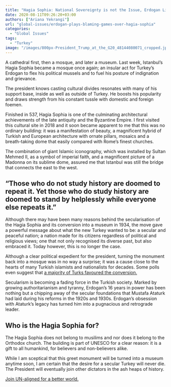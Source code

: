 ```yaml
---
title: "Hagia Sophia: National Sovereignty is not the Issue, Erdogan Likes to Play the Blaming Game"
date: 2020-08-11T09:26:20+03:00
authors: ["Ariana Yekrangi"]
url: "global-issues/erdogan-plays-blaming-games-over-hagia-sophia"
categories: 
  - "Global Issues"
tags: 
  - "Turkey"
image: "/images/800px-President_Trump_at_the_G20_48144080071_cropped.jpg"
---
```


A cathedral first, then a mosque, and later a museum. Last week, Istanbul’s Hagia Sophia became a mosque once again; an insular act for Turkey’s Erdogan to flex his political mussels and to fuel his posture of indignation and grievance.

The president knows casting cultural divides resonates with many of his support base, inside as well as outside of Turkey. He boosts his popularity and draws strength from his constant tussle with domestic and foreign foemen. 

Finished in 537, Hagia Sophia is one of the culminating architectural achievements of the late antiquity and the Byzantine Empire. I first visited this cultural site in 2018 and it soon became apparent to me that this was no ordinary building: it was a manifestation of beauty, a magnificent hybrid of Turkish and European architecture with ornate pillars, mosaics and a breath-taking dome that easily compared with Rome’s finest churches.

The combination of giant Islamic iconography, which was installed by Sultan Mehmed II, as a symbol of imperial faith, and a magnificent picture of a Madonna on its sublime dome, assured me that Istanbul was still the bridge that connects the east to the west.  

## **“Those who do not study history are doomed to repeat it. Yet those who do study history are doomed to stand by helplessly while everyone else repeats it.”**

Although there may have been many reasons behind the secularisation of the Hagia Sophia and its conversion into a museum in 1934, the move gave a powerful message about what the new Turkey wanted to be: a secular and peaceful nation; a nation made for its citizens regardless of political and religious views; one that not only recognised its diverse past, but also embraced it. Today however, this is no longer the case.

Although a clear political expedient for the president, turning the monument back into a mosque was in no way a surprise; it was a cause close to the hearts of many Turkish islamists and nationalists for decades. Some polls even suggest that [a majority of Turks favoured the conversion.](https://www.voanews.com/europe/erdogan-faces-backlash-over-plans-convert-hagia-sophia-mosque) 

Secularism is becoming a fading force in the Turkish society. Marked by growing authoritarianism and tyranny, Erdogan’s 16 years in power has been nothing but a chipping away of the secular foundations that Mustafa Ataturk had laid during his reforms in the 1920s and 1930s. Erdogan’s obsession with Ataturk’s legacy has turned him into a pugnacious and retrograde leader. 

## **Who is the Hagia Sophia for?**

The Hagia Sophia does not belong to musilims and nor does it belong to the Orthodox church. The building is part of UNESCO for a clear reason: it is a gift to all humankind, for believers and non-believers alike. 

While I am sceptical that this greet monument will be turned into a museum anytime soon, I am certain that the desire for a secular Turkey will never die. The President will eventually join other dictators in the ash heaps of history.

[Join UN-aligned for a better world.](https://un-aligned.org/register/)

